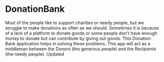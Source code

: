 # DonationBank
Most of the people like to support charities or needy people, but we struggle to make donations as often as we should. Sometimes it is because of a lack of a platform to donate goods or some people don't have enough money to donate but can contribute by giving out goods.
This Donation Bank application helps in solving these problems. This app will act as a middleman between the Donors (the generous people) and the Recipients (the needy people).    Updated
